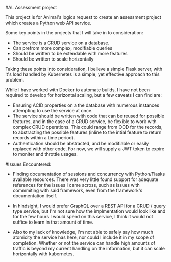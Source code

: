 #AL Assessment project

This project is for Animal's logics request to create an assessment project which creates a Python web API service. 

Some key points in the projects that I will take in to consideration: 

- The service is a CRUD service on a database. 
- Can prefrom more complex, modifiable queries
- Should be written to be extendable with more features
- Should be written to scale horizontally

Taking these points into consideration, I believe a simple Flask server, with it's load handled by Kubernetes is a simple, yet effective approach to this problem. 

While I have worked with Docker to automate builds, I have not been required to develop for horizontal scaling, but a few caveats I can find are:

- Ensuring ACID properties on a the database with numerous instances attempting to use the service at once.
- The service should be written with code that can be reused for possible features, and in the case of a CRUD service, be flexible to work with complex CRUD operations. This could range from OOD for the records, to abstracting the possible features (inline to the intial feature to return records within a time period). 
- Authentication should be abstracted, and be modifiable or easily replaced with other code. For now, we will supply a JWT token to expire to moniter and throttle usages. 

#Issues Encountered:

- Finding documentation of sessions and concurrency with Python/Flasks available resources. There was very little found support for adequate references for the issues I came across, such as issues with commmiting with said framework, even from the framework's documentation itself. 

- In hindsight, I would prefer GraphQL over a REST API for a CRUD / query type service, but I'm not sure how the implmentation would look like and for the few hours I would spend on this service, I think it would not suffice to learn in that amount of time. 

- Also to my lack of knowledge, I'm not able to safely say how much atomicity the service has here, nor could I include it in my scope of completion. Whether or not the service can handle high amounts of traffic is beyond my current handling on the information, but it can scale horizontally with kubernetes. 
